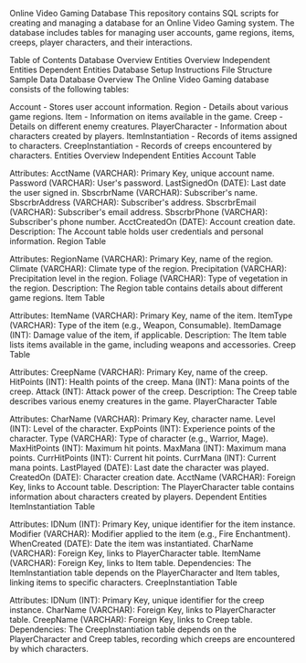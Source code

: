 Online Video Gaming Database
This repository contains SQL scripts for creating and managing a database for an Online Video Gaming system. The database includes tables for managing user accounts, game regions, items, creeps, player characters, and their interactions.

Table of Contents
Database Overview
Entities Overview
Independent Entities
Dependent Entities
Database Setup Instructions
File Structure
Sample Data
Database Overview
The Online Video Gaming database consists of the following tables:

Account - Stores user account information.
Region - Details about various game regions.
Item - Information on items available in the game.
Creep - Details on different enemy creatures.
PlayerCharacter - Information about characters created by players.
ItemInstantiation - Records of items assigned to characters.
CreepInstantiation - Records of creeps encountered by characters.
Entities Overview
Independent Entities
Account Table

Attributes:
AcctName (VARCHAR): Primary Key, unique account name.
Password (VARCHAR): User's password.
LastSignedOn (DATE): Last date the user signed in.
SbscrbrName (VARCHAR): Subscriber's name.
SbscrbrAddress (VARCHAR): Subscriber's address.
SbscrbrEmail (VARCHAR): Subscriber's email address.
SbscrbrPhone (VARCHAR): Subscriber's phone number.
AcctCreatedOn (DATE): Account creation date.
Description: The Account table holds user credentials and personal information.
Region Table

Attributes:
RegionName (VARCHAR): Primary Key, name of the region.
Climate (VARCHAR): Climate type of the region.
Precipitation (VARCHAR): Precipitation level in the region.
Foliage (VARCHAR): Type of vegetation in the region.
Description: The Region table contains details about different game regions.
Item Table

Attributes:
ItemName (VARCHAR): Primary Key, name of the item.
ItemType (VARCHAR): Type of the item (e.g., Weapon, Consumable).
ItemDamage (INT): Damage value of the item, if applicable.
Description: The Item table lists items available in the game, including weapons and accessories.
Creep Table

Attributes:
CreepName (VARCHAR): Primary Key, name of the creep.
HitPoints (INT): Health points of the creep.
Mana (INT): Mana points of the creep.
Attack (INT): Attack power of the creep.
Description: The Creep table describes various enemy creatures in the game.
PlayerCharacter Table

Attributes:
CharName (VARCHAR): Primary Key, character name.
Level (INT): Level of the character.
ExpPoints (INT): Experience points of the character.
Type (VARCHAR): Type of character (e.g., Warrior, Mage).
MaxHitPoints (INT): Maximum hit points.
MaxMana (INT): Maximum mana points.
CurrHitPoints (INT): Current hit points.
CurrMana (INT): Current mana points.
LastPlayed (DATE): Last date the character was played.
CreatedOn (DATE): Character creation date.
AcctName (VARCHAR): Foreign Key, links to Account table.
Description: The PlayerCharacter table contains information about characters created by players.
Dependent Entities
ItemInstantiation Table

Attributes:
IDNum (INT): Primary Key, unique identifier for the item instance.
Modifier (VARCHAR): Modifier applied to the item (e.g., Fire Enchantment).
WhenCreated (DATE): Date the item was instantiated.
CharName (VARCHAR): Foreign Key, links to PlayerCharacter table.
ItemName (VARCHAR): Foreign Key, links to Item table.
Dependencies: The ItemInstantiation table depends on the PlayerCharacter and Item tables, linking items to specific characters.
CreepInstantiation Table

Attributes:
IDNum (INT): Primary Key, unique identifier for the creep instance.
CharName (VARCHAR): Foreign Key, links to PlayerCharacter table.
CreepName (VARCHAR): Foreign Key, links to Creep table.
Dependencies: The CreepInstantiation table depends on the PlayerCharacter and Creep tables, recording which creeps are encountered by which characters.
